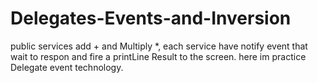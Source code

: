# Delegates-Events-and-Inversion
public services add + and Multiply *, each service have notify event that wait
to respon and fire a printLine Result to the screen.
here im practice Delegate event technology.
